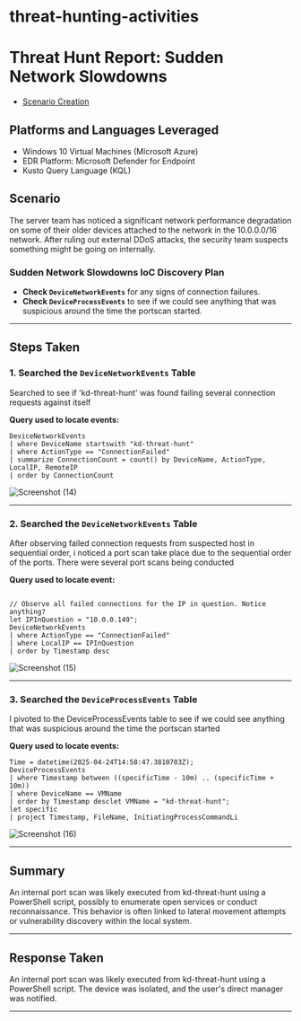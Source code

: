 # threat-hunting-activities

# Threat Hunt Report: Sudden Network Slowdowns
- [Scenario Creation](https://github.com/KudaGotora/threat-hunting-activities/blob/main/Network%20Slowdown%20Event%20creation.md)

## Platforms and Languages Leveraged
- Windows 10 Virtual Machines (Microsoft Azure)
- EDR Platform: Microsoft Defender for Endpoint
- Kusto Query Language (KQL)


##  Scenario

The server team has noticed a significant network performance degradation on some of their older devices attached to the network in the 10.0.0.0/16 network. After ruling out external DDoS attacks, the security team suspects something might be going on internally.

### Sudden Network Slowdowns IoC Discovery Plan

- **Check `DeviceNetworkEvents`** for any signs of connection failures.
- **Check `DeviceProcessEvents`** to see if we could see anything that was suspicious around the time the portscan started.

---

## Steps Taken

### 1. Searched the `DeviceNetworkEvents` Table

Searched to see if 'kd-threat-hunt'  was found failing several connection requests against itself

**Query used to locate events:**

```kql
DeviceNetworkEvents
| where DeviceName startswith "kd-threat-hunt"
| where ActionType == "ConnectionFailed"
| summarize ConnectionCount = count() by DeviceName, ActionType, LocalIP, RemoteIP
| order by ConnectionCount

```
![Screenshot (14)](https://github.com/user-attachments/assets/7436c4bc-90f5-44bd-b942-e95638ced515)


---

### 2. Searched the `DeviceNetworkEvents` Table

After observing failed connection requests from suspected host in sequential order, i noticed a port scan take place due to the sequential order of the ports. There were several port scans being conducted

**Query used to locate event:**

```kql

// Observe all failed connections for the IP in question. Notice anything?
let IPInQuestion = "10.0.0.149";
DeviceNetworkEvents
| where ActionType == "ConnectionFailed"
| where LocalIP == IPInQuestion
| order by Timestamp desc

```
![Screenshot (15)](https://github.com/user-attachments/assets/5c3772e3-ccd9-46be-a53d-63cda33c0e91)


---

### 3. Searched the `DeviceProcessEvents` Table 

I pivoted to the DeviceProcessEvents table to see if we could see anything that was suspicious around the time the portscan started

**Query used to locate events:**

```kql
Time = datetime(2025-04-24T14:58:47.3810703Z);
DeviceProcessEvents
| where Timestamp between ((specificTime - 10m) .. (specificTime + 10m))
| where DeviceName == VMName
| order by Timestamp desclet VMName = "kd-threat-hunt";
let specific
| project Timestamp, FileName, InitiatingProcessCommandLi

```

![Screenshot (16)](https://github.com/user-attachments/assets/2888ba76-b81b-4612-98e1-53e1b82becb5)


---



## Summary

An internal port scan was likely executed from kd-threat-hunt using a PowerShell script, possibly to enumerate open services or conduct reconnaissance. This behavior is often linked to lateral movement attempts or vulnerability discovery within the local system.


---

## Response Taken

An internal port scan was likely executed from kd-threat-hunt using a PowerShell script. The device was isolated, and the user's direct manager was notified.

---
